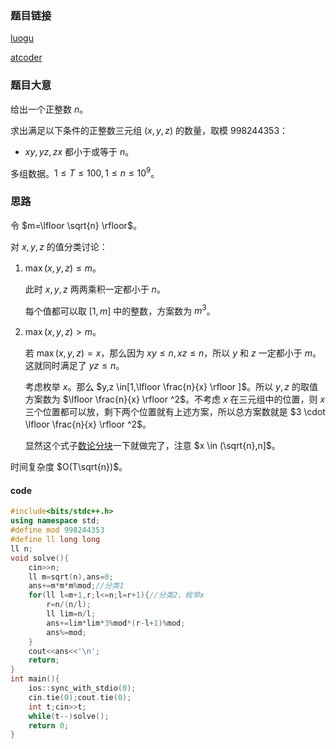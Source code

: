 ### 题目链接
[luogu](https://www.luogu.com.cn/problem/AT_arc160_b)

[atcoder](https://atcoder.jp/contests/arc160/tasks/arc160_b)

### 题目大意

给出一个正整数 $n$。

求出满足以下条件的正整数三元组 $(x,y,z)$ 的数量，取模 $998244353$：

- $xy,yz,zx$ 都小于或等于 $n$。

多组数据。$1 \le T \le 100,1 \le n \le 10^9$。

### 思路

令 $m=\lfloor \sqrt{n} \rfloor$。

对 $x,y,z$ 的值分类讨论：

1. $\max(x,y,z) \le m$。

   此时 $x,y,z$ 两两乘积一定都小于 $n$。
   
   每个值都可以取 $[1,m]$ 中的整数，方案数为 $m^3$。
   
2. $\max(x,y,z) > m$。
   
   若 $\max(x,y,z)=x$，那么因为 $xy \le n,xz \le n$，所以 $y$ 和 $z$ 一定都小于 $m$。这就同时满足了 $yz \le n$。
   
   考虑枚举 $x$。那么 $y,z \in[1,\lfloor \frac{n}{x} \rfloor ]$。所以 $y,z$ 的取值方案数为 $\lfloor \frac{n}{x} \rfloor ^2$。不考虑 $x$ 在三元组中的位置，则 $x$ 三个位置都可以放，剩下两个位置就有上述方案，所以总方案数就是 $3 \cdot \lfloor \frac{n}{x} \rfloor ^2$。
   
   显然这个式子[数论分块](https://oi-wiki.org/math/number-theory/sqrt-decomposition/)一下就做完了，注意 $x \in (\sqrt{n},n]$。
   
时间复杂度 $O(T\sqrt{n})$。

#### code

```cpp
#include<bits/stdc++.h>
using namespace std;
#define mod 998244353
#define ll long long
ll n;
void solve(){
	cin>>n;
	ll m=sqrt(n),ans=0;
	ans+=m*m*m%mod;//分类1
	for(ll l=m+1,r;l<=n;l=r+1){//分类2，枚举x
		r=n/(n/l);
		ll lim=n/l;
		ans+=lim*lim*3%mod*(r-l+1)%mod;
		ans%=mod;
	}
	cout<<ans<<'\n';
	return;
}
int main(){
	ios::sync_with_stdio(0);
	cin.tie(0);cout.tie(0);
	int t;cin>>t;
	while(t--)solve();
	return 0;
}
```